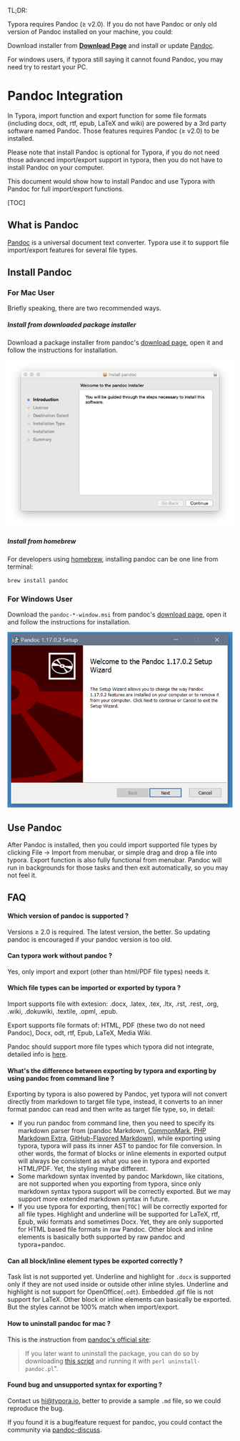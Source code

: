 TL;DR:

Typora requires Pandoc (≥ v2.0). If you do not have Pandoc or only old version of Pandoc installed on your machine, you could:

Download installer from **[Download Page](https://github.com/jgm/pandoc/releases/latest)** and install or update [Pandoc](http://pandoc.org/).

For windows users, if typora still saying it cannot found Pandoc, you may need try to restart your PC.

# Pandoc Integration

In Typora, import function and export function for some file formats (including docx, odt, rtf, epub, LaTeX and wiki) are powered by a 3rd party software named Pandoc. Those features requires Pandoc (≥ v2.0) to be installed.

Please note that install Pandoc is optional for Typora, if you do not need those advanced import/export support in typora, then you do not have to install Pandoc on your computer.

This document would show how to install Pandoc and use Typora with Pandoc for full import/export functions.

[TOC]

## What is Pandoc

[Pandoc](http://pandoc.org/) is a universal document text converter. Typora use it to support file import/export features for several file types. 

## Install Pandoc

### For Mac User

Briefly speaking, there are two recommended ways.

##### Install from downloaded package installer

Download a package installer from pandoc's [download page](https://github.com/jgm/pandoc/releases/latest), open it and follow the instructions for installation.

![Install pandoc on OS X](img/Snip20160502_1.png)

#####  Install from homebrew

For developers using [homebrew](http://brew.sh/), installing pandoc can be one line from terminal:

```sh
brew install pandoc
```

### For Windows User

Download the `pandoc-*-window.msi` from pandoc's [download page](https://github.com/jgm/pandoc/releases/latest), open it and follow the instructions for installation.

![Install pandoc on Windows](img/pandoc-win.PNG)

## Use Pandoc

After Pandoc is installed, then you could import supported file types by clicking File -> Import from menubar, or simple drag and drop a file into typora. Export function is also fully functional from menubar. Pandoc will run in backgrounds for those tasks and then exit automatically, so you may not feel it.

## FAQ

#### Which version of pandoc is supported ?

Versions ≥ 2.0 is required. The latest version, the better. So updating pandoc is encouraged if your pandoc version is too old.

 #### Can typora work without pandoc ?

Yes, only import and export (other than html/PDF file types) needs it.

#### Which file types can be imported or exported by typora ?

Import supports file with extesion: .docx, .latex, .tex, .ltx, .rst, .rest, .org, .wiki, .dokuwiki, .textile, .opml, .epub.

Export supports file formats of: HTML, PDF (these two do not need Pandoc), Docx, odt, rtf, Epub, LaTeX, Media Wiki.

Pandoc should support more file types which typora did not integrate, detailed info is [here](http://pandoc.org/).

#### What's the difference between exporting by typora and exporting by using pandoc from command line ?

Exporting by typora is also powered by Pandoc, yet typora will not convert directly from markdown to target file type, instead, it converts to an inner format pandoc can read and then write as target file type, so, in detail:

- If you run pandoc from command line, then you need to specify its markdown parser from (pandoc Markdown, [CommonMark](http://commonmark.org/), [PHP Markdown Extra](https://michelf.ca/projects/php-markdown/extra/), [GitHub-Flavored Markdown](https://help.github.com/articles/github-flavored-markdown/)), while exporting using typora, typora will pass its inner AST to pandoc for file conversion. In other words, the format of blocks or inline elements in exported output will always be consistent as what you see in typora and exported HTML/PDF. Yet, the styling maybe different.
- Some markdown syntax invented by pandoc Markdown, like citations, are not supported when you exporting from typora, since only markdown syntax typora support will be correctly exported. But we may support more extended markdown syntax in future.
- If you use typora for exporting, then`[TOC]` will be correctly exported for all file types. Highlight and underline will be supported for LaTeX, rtf, Epub, wiki formats and sometimes Docx. Yet, they are only supported for HTML based file formats in raw Pandoc. Other block and inline elements is basically both supported by raw pandoc and typora+pandoc.

#### Can all block/inline element types be exported correctly ?

Task list is not supported yet. Underline and highlight for `.docx` is supported only if they are not used inside or outside other inline styles. Underline and highlight is not support for OpenOffice(`.odt`). Embedded .gif file is not support for LaTeX. Other block or inline elements can basically be exported. But the styles cannot be 100% match when import/export.

#### How to uninstall pandoc for mac ?

This is the instruction from [pandoc's official site](http://pandoc.org/installing.html):

> If you later want to uninstall the package, you can do so by downloading [this script](https://raw.githubusercontent.com/jgm/pandoc/master/osx/uninstall-pandoc.pl) and running it with `perl uninstall-pandoc.pl`".

#### Found bug and unsupported syntax for exporting ?

Contact us <hi@typora.io>, better to provide a sample `.md` file, so we could reproduce the bug. 

If you found it is a bug/feature request for pandoc, you could contact the community via [pandoc-discuss](https://groups.google.com/forum/#!forum/pandoc-discuss).

